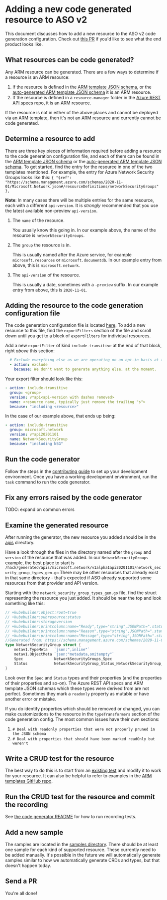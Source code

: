 # Adding a new code generated resource to ASO v2

This document discusses how to add a new resource to the ASO v2 code generation configuration. Check out [this PR](https://github.com/Azure/azure-service-operator/pull/1568) if you'd like to see what the end product looks like.

## What resources can be code generated?
Any ARM resource can be generated. There are a few ways to determine if a resource is an ARM resource:
1. If the resource is defined in the [ARM template JSON schema](https://schema.management.azure.com/schemas/2019-04-01/deploymentTemplate.json), or the [auto-generated ARM template JSON schema](https://schema.management.azure.com/schemas/common/autogeneratedResources.json) it is an ARM resource.
2. If the resource is defined in a `resource-manager` folder in the [Azure REST API specs](https://github.com/Azure/azure-rest-api-specs/tree/main/specification) repo, it is an ARM resource.

If the resource is not in either of the above places and cannot be deployed via an ARM template, then it's not an ARM resource and currently cannot be code generated.

## Determine a resource to add
There are three key pieces of information required before adding a resource to the code generation configuration file, and each of them can be found in the 
[ARM template JSON schema](https://schema.management.azure.com/schemas/2019-04-01/deploymentTemplate.json) or the [auto-generated ARM template JSON schema](https://schema.management.azure.com/schemas/common/autogeneratedResources.json). To get started, find the entry for the resource in one of the two templates mentioned. For example, the entry for Azure Network Security Groups looks like this:
`{ "$ref": "https://schema.management.azure.com/schemas/2020-11-01/Microsoft.Network.json#/resourceDefinitions/networkSecurityGroups" },`

**Note**: In many cases there will be multiple entries for the same resource, each with a different `api-version`. It is _strongly_ recommended that you use the latest available non-preview `api-version`.

1. The `name` of the resource.

   You usually know this going in. In our example above, the name of the resource is `networkSecurityGroups`.
2. The `group` the resource is in. 

   This is usually named after the Azure service, for example `microsoft.resources` or `microsoft.documentdb`. In our example entry from above, this is `microsoft.network`.
3. The `api-version` of the resource.

   This is usually a date, sometimes with a `-preview` suffix. In our example entry from above, this is `2020-11-01`.

## Adding the resource to the code generation configuration file
The code generation configuration file is located [here](../../hack/generator/azure-arm.yaml). To add a new resource to this file, find the `exportFilters` section of the file and scroll down until you get to a block of `exportFilters` for individual resources. 

Add a new `exportFilter` of kind `include-transitive` at the end of that block, right _above_ this section:
```yaml
  # Exclude everything else as we are operating on an opt-in basis at the moment:
  - action: exclude
    because: We don't want to generate anything else, at the moment.
```

Your export filter should look like this:
```yaml
- action: include-transitive
  group: <group>
  version: v*api<api-version with dashes removed>
  name: <resource name, typically just remove the trailing "s">
  because: "including <resource>"
```

In the case of our example above, that ends up being:
```yaml
- action: include-transitive
  group: microsoft.network
  version: v*api20201101
  name: NetworkSecurityGroup
  because: "including NSG"
```

## Run the code generator

Follow the steps in the [contributing guide](/hack/CONTRIBUTING.md) to set up your development environment.
Once you have a working development environment, run the `task` command to run the code generator.

## Fix any errors raised by the code generator

TODO: expand on common errors

## Examine the generated resource
After running the generator, the new resource you added should be in the [apis](/hack/generated/apis/) directory. 

Have a look through the files in the directory named after the `group` and `version` of the resource that was added.
In our `NetworkSecurityGroups` example, the best place to start is `/hack/generated/apis/microsoft.network/v1alpha1api20201101/network_security_group_types_gen.go`
There may be other resources that already exist in that same directory - that's expected if ASO already supported some resources from that provider and API version.

Starting with the `network_security_group_types_gen.go` file, find the struct representing the resource you just added. It should be near the top and look something like this:
```go
// +kubebuilder:object:root=true
// +kubebuilder:subresource:status
// +kubebuilder:storageversion
// +kubebuilder:printcolumn:name="Ready",type="string",JSONPath=".status.conditions[?(@.type=='Ready')].status"
// +kubebuilder:printcolumn:name="Reason",type="string",JSONPath=".status.conditions[?(@.type=='Ready')].reason"
// +kubebuilder:printcolumn:name="Message",type="string",JSONPath=".status.conditions[?(@.type=='Ready')].message"
//Generated from: https://schema.management.azure.com/schemas/2020-11-01/Microsoft.Network.json#/resourceDefinitions/networkSecurityGroups
type NetworkSecurityGroup struct {
	metav1.TypeMeta   `json:",inline"`
	metav1.ObjectMeta `json:"metadata,omitempty"`
	Spec              NetworkSecurityGroups_Spec                                           `json:"spec,omitempty"`
	Status            NetworkSecurityGroup_Status_NetworkSecurityGroup_SubResourceEmbedded `json:"status,omitempty"`
}
```

Look over the `Spec` and `Status` types and their properties (and the properties of their properties and so-on).
The Azure REST API specs and ARM template JSON schemas which these types were derived from are not perfect. Sometimes they mark a `readonly` property as mutable or have another error or mistake. 

If you do identify properties which should be removed or changed, you can make customizations to the resource in the `typeTransformers` section of the code generation config. The most common issues have their own sections:

1. `# Deal with readonly properties that were not properly pruned in the JSON schema`
2. `# Deal with properties that should have been marked readOnly but weren't`

## Write a CRUD test for the resource
The best way to do this is to start from an [existing test](/hack/generated/controllers/crd_cosmosdb_test.go) and modify it to work for your resource. It can also be helpful to refer to examples in the [ARM templates GitHub repo](https://github.com/Azure/azure-quickstart-templates).

## Run the CRUD test for the resource and commit the recording
See [the code generator README](/hack/CONTRIBUTING.md#running-integration-tests) for how to run recording tests.

## Add a new sample
The samples are located in the [samples directory](/hack/generated/config/samples). There should be at least one sample for each kind of supported resource. These currently need to be added manually. It's possible in the future we will automatically generate samples similar to how we automatically generate CRDs and types, but that doesn't happen today.

## Send a PR
You're all done!
